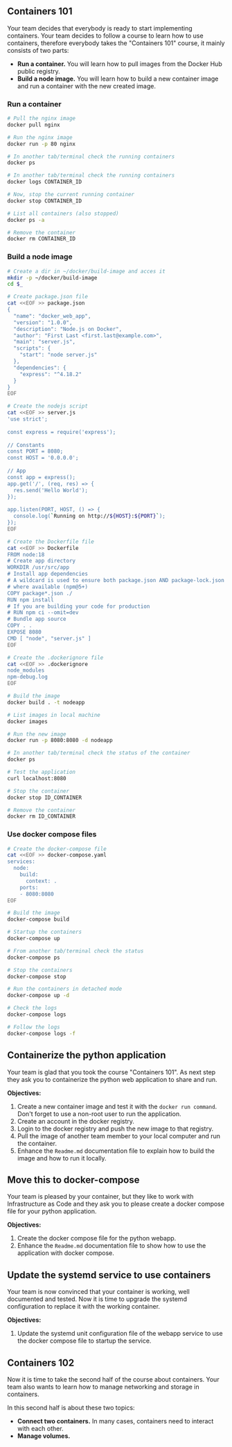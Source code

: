 ## Containers 101

Your team decides that everybody is ready to start implementing containers. Your team decides to follow a course to learn how to use containers, therefore everybody takes the "Containers 101" course, it mainly consists of two parts:

- **Run a container.** You will learn how to pull images from the Docker Hub public registry.
- **Build a node image.** You will learn how to build a new container image and run a container with the new created image.

### Run a container

```bash
# Pull the nginx image
docker pull nginx

# Run the nginx image
docker run -p 80 nginx

# In another tab/terminal check the running containers
docker ps

# In another tab/terminal check the running containers
docker logs CONTAINER_ID

# Now, stop the current running container
docker stop CONTAINER_ID

# List all containers (also stopped)
docker ps -a

# Remove the container
docker rm CONTAINER_ID
```

### Build a node image

```bash
# Create a dir in ~/docker/build-image and acces it
mkdir -p ~/docker/build-image
cd $_

# Create package.json file
cat <<EOF >> package.json
{
  "name": "docker_web_app",
  "version": "1.0.0",
  "description": "Node.js on Docker",
  "author": "First Last <first.last@example.com>",
  "main": "server.js",
  "scripts": {
    "start": "node server.js"
  },
  "dependencies": {
    "express": "^4.18.2"
  }
}
EOF

# Create the nodejs script
cat <<EOF >> server.js
'use strict';
 
const express = require('express');
 
// Constants
const PORT = 8080;
const HOST = '0.0.0.0';
 
// App
const app = express();
app.get('/', (req, res) => {
  res.send('Hello World');
});
 
app.listen(PORT, HOST, () => {
  console.log(`Running on http://${HOST}:${PORT}`);
});
EOF

# Create the Dockerfile file
cat <<EOF >> Dockerfile
FROM node:18
# Create app directory
WORKDIR /usr/src/app
# Install app dependencies
# A wildcard is used to ensure both package.json AND package-lock.json are copied
# where available (npm@5+)
COPY package*.json ./
RUN npm install
# If you are building your code for production
# RUN npm ci --omit=dev
# Bundle app source
COPY . .
EXPOSE 8080
CMD [ "node", "server.js" ]
EOF

# Create the .dockerignore file
cat <<EOF >> .dockerignore
node_modules
npm-debug.log
EOF

# Build the image
docker build . -t nodeapp

# List images in local machine
docker images

# Run the new image
docker run -p 8080:8080 -d nodeapp

# In another tab/terminal check the status of the container
docker ps

# Test the application
curl localhost:8080

# Stop the container
docker stop ID_CONTAINER

# Remove the container
docker rm ID_CONTAINER
```

### Use docker compose files

```bash
# Create the docker-compose file
cat <<EOF >> docker-compose.yaml
services:
  node:
    build:
      context: .
    ports:
    - 8080:8080
EOF

# Build the image
docker-compose build

# Startup the containers
docker-compose up

# From another tab/terminal check the status
docker-compose ps

# Stop the containers
docker-compose stop

# Run the containers in detached mode
docker-compose up -d

# Check the logs
docker-compose logs

# Follow the logs
docker-compose logs -f
```

## Containerize the python application

Your team is glad that you took the course "Containers 101". As next step they ask you to containerize the python web application to share and run.

**Objectives:**

1. Create a new container image and test it with the `docker run command`. Don't forget to use a non-root user to run the application.
2. Create an account in the docker registry.
3. Login to the docker registry and push the new image to that registry.
4. Pull the image of another team member to your local computer and run the container.
6. Enhance the `Readme.md` documentation file to explain how to build the image and how to run it locally.

## Move this to docker-compose

Your team is pleased by your container, but they like to work with Infrastructure as Code and they ask you to please create a docker compose file for your python application.

**Objectives:**

1. Create the docker compose file for the python webapp.
2. Enhance the `Readme.md` documentation file to show how to use the application with docker compose.

## Update the systemd service to use containers

Your team is now convinced that your container is working, well documented and tested. Now it is time to upgrade the systemd configuration to replace it with the working container.

**Objectives:**

1. Update the systemd unit configuration file of the webapp service to use the docker compose file to startup the service.



## Containers 102

Now it is time to take the second half of the course about containers. Your team also wants to learn how to manage networking and storage in containers.

In this second half is about these two topics:

- **Connect two containers.** In many cases, containers need to interact with each other. 
- **Manage volumes.**
